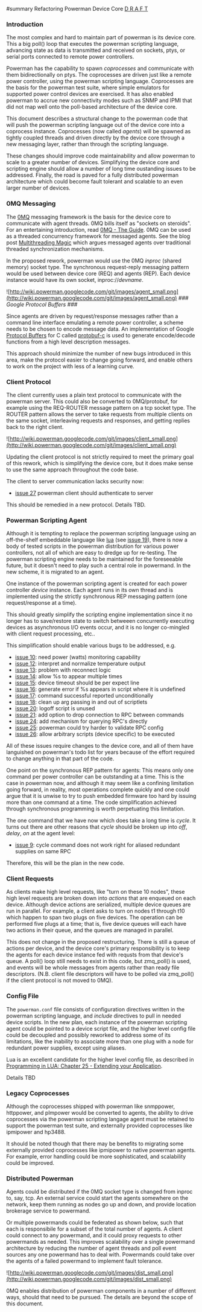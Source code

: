 ﻿#summary Refactoring Powerman Device Core [D R A F T ](.md)

### Introduction ###

The most complex and hard to maintain part of powerman is its device core.
This a big poll() loop that executes the powerman scripting language,
advancing state as data is transmitted and received on sockets, ptys,
or serial ports connected to remote power controllers.

Powerman has the capability to spawn _coprocesses_ and communicate with
them bidirectionally on ptys.  The coprocesses are driven just like a remote
power controller, using the powerman scripting language.  Coprocesses are
the basis for the powerman test suite, where simple emulators for supported
power control devices are exercised.  It has also enabled powerman to
accrue new connectivity modes such as SNMP and IPMI that did not
map well onto the poll-based architecture of the device core.

This document describes a structural change to the powerman code that
will push the powerman scripting language out of the device core into
a coprocess instance.  Coprocesses (now called _agents_) will be spawned
as tightly coupled threads and driven directly by the device core
through a new messaging layer, rather than through the scripting language.

These changes should improve code maintainability and allow powerman
to scale to a greater number of devices.  Simplifying the device core
and scripting engine should allow a number of long time oustanding issues
to be addressed.  Finally, the road is paved for a fully distributed
powerman architecture which could become fault tolerant and scalable
to an even larger number of devices.

### 0MQ Messaging ###

The [0MQ](http://www.zeromq.org/) messaging framework is the basis for
the device core to communicate with agent threads.  0MQ bills itself
as "sockets on steroids".  For an entertaining introduction, read
[0MQ - The Guide](http://zguide.zeromq.org/page:all).  0MQ can be used
as a threaded concurrency framework for messaged agents.
See the blog post
[Multithreading Magic](http://www.zeromq.org/blog:multithreading-magic)
which argues messaged agents over traditional threaded synchronization
mechanisms.

In the proposed rework, powerman would use the 0MQ _inproc_ (shared memory)
socket type.  The synchronous request-reply messaging pattern would be
used between device core (REQ) and agents (REP).  Each device instance
would have its own socket, inproc://_devname_.

![http://wiki.powerman.googlecode.com/git/images/agent_small.png](http://wiki.powerman.googlecode.com/git/images/agent_small.png)
_### Google Protocol Buffers ###_

Since agents are driven by request/response messages rather than a
command line interface emulating a remote power controller, a scheme
needs to be chosen to encode message data.  An implementation of Google
[Protocol Buffers](http://code.google.com/p/protobuf/)
for C called
[protobuf-c](http://code.google.com/p/protobuf-c/)
is used to generate encode/decode functions from a high level
description messages.

This approach should minimize the number of new bugs introduced
in this area, make the protocol easier to change going forward,
and enable others to work on the project with less of a learning curve.

### Client Protocol ###

The client currently uses a plain text protocol to communicate with the
powerman server.  This could also be converted to 0MQ/protobuf, for example
using the REQ-ROUTER message pattern on a tcp socket type.
The ROUTER pattern allows the server to take requests from multiple
clients on the same socket, interleaving requests and responses,
and getting replies back to the right client.

![http://wiki.powerman.googlecode.com/git/images/client_small.png](http://wiki.powerman.googlecode.com/git/images/client_small.png)

Updating the client protocol is not strictly required to meet the
primary goal of this rework, which is simplifying the device core,
but it does make sense to use the same approach throughout the code base.

The client to server communication lacks security now:

  * [issue 27](https://code.google.com/p/powerman/issues/detail?id=27) powerman client should authenticate to server

This should be remedied in a new protocol.  Details TBD.

### Powerman Scripting Agent ###

Although it is tempting to replace the powerman scripting language using
an off-the-shelf embeddable language like [lua](http://www.lua.org/)
(see [issue 19](https://code.google.com/p/powerman/issues/detail?id=19)), there is now a body of tested scripts in the powerman
distribution for various power controllers, not all of which are easy
to dredge up for re-testing.  The powerman scripting engine needs to
be maintained for the foreseeable future, but it doesn't need to play
such a central role in powermand.  In the new scheme, it is migrated
to an agent.

One instance of the powerman scripting agent is created for each
power controller _device_ instance.  Each agent runs in its own
thread and is implemented using the strictly synchronous REP messaging
pattern (one request/response at a time).

This should greatly simplify the scripting engine implementation
since it no longer has to save/restore state to switch betweeen
concurrently executing devices as asynchronous I/O events occur,
and it is no longer co-mingled with client request processing, etc..

This simplification should enable various bugs to be addressed, e.g.

  * [issue 10](https://code.google.com/p/powerman/issues/detail?id=10): need power (watts) monitoring capability
  * [issue 12](https://code.google.com/p/powerman/issues/detail?id=12): interpret and normalize temperature output
  * [issue 13](https://code.google.com/p/powerman/issues/detail?id=13): problem with reconnect logic
  * [issue 14](https://code.google.com/p/powerman/issues/detail?id=14): allow %s to appear multiple times
  * [issue 15](https://code.google.com/p/powerman/issues/detail?id=15): device timeout should be per expect line
  * [issue 16](https://code.google.com/p/powerman/issues/detail?id=16): generate error if %s appears in script where it is undefined
  * [issue 17](https://code.google.com/p/powerman/issues/detail?id=17): command successful reported unconditionally
  * [issue 18](https://code.google.com/p/powerman/issues/detail?id=18): clean up arg passing in and out of scriptlets
  * [issue 20](https://code.google.com/p/powerman/issues/detail?id=20): logoff script is unused
  * [issue 21](https://code.google.com/p/powerman/issues/detail?id=21): add option to drop connection to RPC between commands
  * [issue 24](https://code.google.com/p/powerman/issues/detail?id=24): add mechanism for querying RPC's directly
  * [issue 25](https://code.google.com/p/powerman/issues/detail?id=25): powerman could try harder to validate RPC config
  * [issue 26](https://code.google.com/p/powerman/issues/detail?id=26): allow arbitrary scripts (device specific) to be executed

All of these issues require changes to the device core, and all
of them have languished on powerman's todo list for years because of
the effort required to change anything in that part of the code.

One point on the synchronous REP pattern for agents:
This means only one command per power controller can be
outstanding at a time.  This is the case in powerman now, and although
it may seem like a confining limitation going forward, in reality,
most operations complete quickly and one could argue that
it is unwise to try to push embedded firmware too hard by issuing
more than one command at a time.  The code simplification achieved
through synchronous programming is worth perpetuating this limitation.

The one command that we have now which does take a long time is _cycle_.
It turns out there are other reasons that _cycle_ should be broken up
into _off_, _delay_, _on_ at the agent level:

  * [issue 9](https://code.google.com/p/powerman/issues/detail?id=9): cycle command does not work right for aliased redundant supplies on same RPC

Therefore, this will be the plan in the new code.

### Client Requests ###

As clients make high level requests, like "turn on these 10 nodes",
these high level requests are broken down into _actions_ that are
enqueued on each device.  Although device actions are serialized,
multiple device queues are run in parallel.  For example, a client
asks to turn on nodes t1 through t10 which happen to
span two plugs on five devices.  The operation can be performed five
plugs at a time; that is, five device queues will each have two actions
in their queue, and the queues are managed in parallel.

This does not change in the proposed restructuring.
There is still a queue of actions per device, and the device core's
primary responsibility is to keep the agents for each device instance
fed with requsts from that device's queue.  A poll() loop still needs
to exist in this code, but zmq\_poll() is used, and events will be
whole messages from agents rather than ready file descriptors.
(N.B. client file descriptors will have to be polled via zmq\_poll()
if the client protocol is not moved to 0MQ).

### Config File ###

The `powerman.conf` file consists of configuration directives written
in the powerman
scripting language, and _include_ directives to pull in needed
device scripts.  In the new plan, each instance of the powerman scripting
agent could be pointed to a device script file, and the higher level
config file could be decoupled and possibly reworked to address some of
its limitations, like the inability to associate more than one plug with
a node for redundant power supplies, except using aliases.

Lua is an excellent candidate for the higher level config file, as described in
[Programming in LUA:  Chapter 25 - Extending your Application](http://www.lua.org/pil/25.html).

Details TBD

### Legacy Coprocesses ###

Although the coprocesses shipped with powerman like
snmppower, httppower, and plmpower would be converted
to agents, the ability to drive coprocesses via the powerman scripting
langage agent must be retained to support the powerman test suite,
and externally provided coprocesses like ipmipower and hp3488.

It should be noted though that there may be benefits to migrating
some externally provided coprocesses like ipmipower to native powerman
agents.  For example, error handling could be more sophisticated,
and scalability could be improved.

### Distributed Powerman ###

Agents could be distributed if the 0MQ socket type is changed from
inproc to, say, tcp.  An external service could start the agents
somewhere on the network, keep them running as nodes go up and down,
and provide location brokerage service to powermand.

Or multiple powermands could be federated as shown below, such that each
is responsibile for a subset of the total number of agents.
A client could connect to any powermand, and it could proxy requests
to other powermands as needed.  This improves scalability over a single
powermand architecture by reducing the number of agent threads and
poll event sources any one powermand has to deal with.  Powermands
could take over the agents of a failed powermand to implement
fault tolerance.

![http://wiki.powerman.googlecode.com/git/images/dist_small.png](http://wiki.powerman.googlecode.com/git/images/dist_small.png)

0MQ enables distribution of powerman components in a number of different
ways, should that need to be pursued.
The details are beyond the scope of this document.